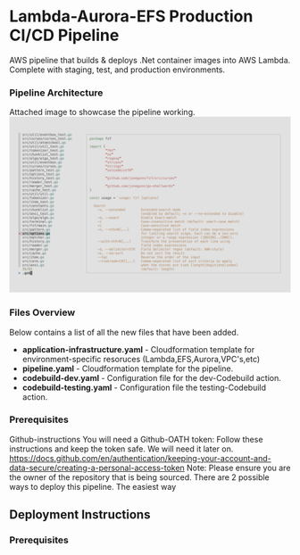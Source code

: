 # Lambda-Aurora-EFS Production CI/CD Pipeline

AWS pipeline that builds & deploys .Net container images into AWS Lambda. Complete with staging, test, and production environments. 

### Pipeline Architecture 
Attached image to showcase the pipeline working. 
<img src="https://raw.githubusercontent.com/junegunn/i/master/fzf-preview.png" width=640>


### Files Overview

Below contains a list of all the new files that have been added. 
- **application-infrastructure.yaml** - Cloudformation template for environment-specific resoruces (Lambda,EFS,Aurora,VPC's,etc) 
- **pipeline.yaml** - Cloudformation template for the pipeline. 
- **codebuild-dev.yaml** - Configuration file for the dev-Codebuild action.
- **codebuild-testing.yaml** -  Configuration file the testing-Codebuild action. 


### Prerequisites

Github-instructions 
You will need a Github-OATH token:
Follow these instructions and keep the token safe. We will need it later on. 
https://docs.github.com/en/authentication/keeping-your-account-and-data-secure/creating-a-personal-access-token
Note: Please ensure you are the owner of the repository that is being sourced. 
There are 2 possible ways to deploy this pipeline. The easiest way



## Deployment Instructions


### Prerequisites


